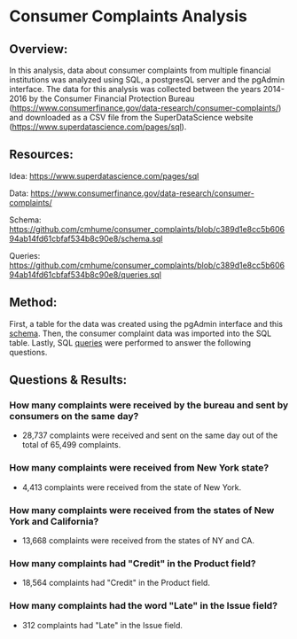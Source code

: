 # Consumer Complaints Analysis

## Overview:

In this analysis, data about consumer complaints from multiple financial institutions was analyzed using SQL, a postgresQL server and the pgAdmin interface.  The data for this analysis was collected between the years 2014-2016 by the Consumer Financial Protection Bureau (https://www.consumerfinance.gov/data-research/consumer-complaints/) and downloaded as a CSV file from the SuperDataScience website (https://www.superdatascience.com/pages/sql).


## Resources:


Idea: https://www.superdatascience.com/pages/sql


Data: https://www.consumerfinance.gov/data-research/consumer-complaints/


Schema: https://github.com/cmhume/consumer_complaints/blob/c389d1e8cc5b60694ab14fd61cbfaf534b8c90e8/schema.sql


Queries: https://github.com/cmhume/consumer_complaints/blob/c389d1e8cc5b60694ab14fd61cbfaf534b8c90e8/queries.sql


## Method:


First, a table for the data was created using the pgAdmin interface and this [schema](https://github.com/cmhume/consumer_complaints/blob/c389d1e8cc5b60694ab14fd61cbfaf534b8c90e8/schema.sql).  Then, the consumer complaint data was imported into the SQL table.  Lastly, SQL [queries](https://github.com/cmhume/consumer_complaints/blob/c389d1e8cc5b60694ab14fd61cbfaf534b8c90e8/queries.sql) were performed to answer the following questions. 


## Questions & Results:


### How many complaints were received by the bureau and sent by consumers on the same day?


* 28,737 complaints were received and sent on the same day out of the total of 65,499 complaints.


### How many complaints were received from New York state?


* 4,413 complaints were received from the state of New York.


### How many complaints were received from the states of New York and California? 


* 13,668 complaints were received from the states of NY and CA.


### How many complaints had "Credit" in the Product field?


* 18,564 complaints had "Credit" in the Product field.


### How many complaints had the word "Late" in the Issue field?


* 312 complaints had "Late" in the Issue field.
